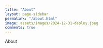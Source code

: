 ```yaml
---
title: "About"
layout: page-sidebar
permalink: "/about.html"
image: assets/images/2024-12-31-deploy.jpeg
comments: true
---
```


About 
